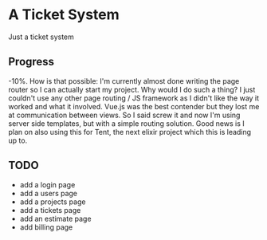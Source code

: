 # A Ticket System

Just a ticket system

## Progress

-10%. How is that possible: I'm currently almost done writing the page router so I can actually start my project. Why would I do such a thing? I just couldn't use any other page routing / JS framework as I didn't like the way it worked and what it involved. Vue.js was the best contender but they lost me at communication between views. So I said screw it and now I'm using server side templates, but with a simple routing solution. Good news is I plan on also using this for Tent, the next elixir project which this is leading up to.

## TODO

* add a login page
* add a users page
* add a projects page
* add a tickets page
* add an estimate page
* add billing page
